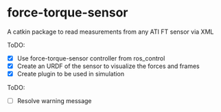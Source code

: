 force-torque-sensor
===================

A catkin package to read measurements from any ATI FT sensor via XML

ToDO:
 - [x] Use force-torque-sensor controller from ros_control
 - [x] Create an URDF of the sensor to visualize the forces and frames
 - [x] Create plugin to be used in simulation

ToDO:
-  [ ] Resolve warning message 